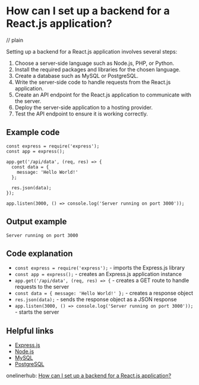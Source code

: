 # How can I set up a backend for a React.js application?
// plain

Setting up a backend for a React.js application involves several steps:
1. Choose a server-side language such as Node.js, PHP, or Python.
2. Install the required packages and libraries for the chosen language.
3. Create a database such as MySQL or PostgreSQL.
4. Write the server-side code to handle requests from the React.js application.
5. Create an API endpoint for the React.js application to communicate with the server.
6. Deploy the server-side application to a hosting provider.
7. Test the API endpoint to ensure it is working correctly.

## Example code

```
const express = require('express');
const app = express();

app.get('/api/data', (req, res) => {
  const data = {
    message: 'Hello World!'
  };

  res.json(data);
});

app.listen(3000, () => console.log('Server running on port 3000'));
```

## Output example

```
Server running on port 3000
```

## Code explanation

- `const express = require('express');` - imports the Express.js library
- `const app = express();` - creates an Express.js application instance
- `app.get('/api/data', (req, res) => {` - creates a GET route to handle requests to the server
- `const data = { message: 'Hello World!' };` - creates a response object
- `res.json(data);` - sends the response object as a JSON response
- `app.listen(3000, () => console.log('Server running on port 3000'));` - starts the server

## Helpful links
- [Express.js](https://expressjs.com/)
- [Node.js](https://nodejs.org/en/)
- [MySQL](https://www.mysql.com/)
- [PostgreSQL](https://www.postgresql.org/)

onelinerhub: [How can I set up a backend for a React.js application?](https://onelinerhub.com/reactjs/how-can-i-set-up-a-backend-for-a-react-js-application)